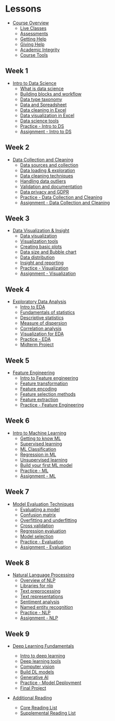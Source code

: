 <!-- name:Introduction to Data Science, code:CSA004, term:Oct-2023, about_path:src/course-overview.md -->

# Lessons

- [Course Overview](course-overview.md) <!-- w:15, k:general, p:2023-10-09 -->
  - [Live Classes](live-classes.md) <!-- w:15, k:general, p:2023-10-09 -->
  - [Assessments](assessments.md) <!-- w:15, k:general, p:2023-10-09 -->
  - [Getting Help](getting-help.md) <!-- w:15, k:general, p:2023-10-09 -->
  - [Giving Help](giving-help.md) <!-- w:15, k:general, p:2023-10-09 -->
  - [Academic Integrity](academic-integrity.md) <!-- w:15, k:general, p:2023-10-09 -->
  - [Course Tools](course-tools.md) <!-- w:15, k:general, p:2023-10-09 -->

## Week 1

- [Intro to Data Science](lessons/intro-to-data-science.md) <!-- w:30, k:general, p:2023-10-09 -->
  - [What is data science](lessons/intro-to-data/what-is-data-science.md) <!-- w:120, k:general, p:2023-10-09 -->
  - [Building blocks and workflow](lessons/intro-to-data/ds-bulding-blocks.md) <!-- w:120, k:general, p:2023-10-09 -->
  - [Data type taxonomy](lessons/intro-to-data/data-and-data-categories.md) <!-- w:120, k:general, p:2023-10-09 -->
  - [Data and Spreadsheet](lessons/intro-to-data/data-spreadsheet.md) <!-- w:120, k:general, p:2023-10-09 -->
  - [Data cleaning in Excel](lessons/intro-to-data/data-cleaning-excel.md) <!-- w:120, k:general, p:2023-10-09 -->
  - [Data visualization in Excel](lessons/intro-to-data/data-viz-excel.md) <!-- w:120, k:general, p:2023-10-09 -->
  - [Data science tools](lessons/intro-to-data/ds-tools.md) <!-- w:120, k:general, p:2023-10-09 -->
  - [Practice - Intro to DS](lessons/intro-to-data/practice.md) <!-- w:180, k:assignment, g:2, d:2023-10-17, p:2023-10-09 -->
  - [Assignment - Intro to DS](lessons/intro-to-data/assignment.md) <!-- w:240, k:assignment, g:7, d:2023-10-17, p:2023-10-09 -->

## Week 2

- [Data Collection and Cleaning](lessons/data-collection-cleaning.md) <!-- w:30, k:general, p:2023-10-16 -->
  - [Data sources and collection](lessons/data-cleaning/data-sources.md) <!-- w:120, k:general, p:2023-10-16 -->
  - [Data loading & exploration](lessons/data-cleaning/data-loading.md) <!-- w:120, k:general, p:2023-10-16 -->
  - [Data cleaning techniques](lessons/data-cleaning/data-cleaning.md) <!-- w:120, k:general, p:2023-10-16 -->
  - [Handling data outliers](lessons/data-cleaning/data-inconsistency.md) <!-- w:120, k:general, p:2023-10-16 -->
  - [Validation and documentation](lessons/data-cleaning/data-validation.md) <!-- w:120, k:general, p:2023-10-16 -->
  - [Data privacy and GDPR](lessons/data-cleaning/data-privacy.md)  <!-- w:120, k:general, p:2023-10-16 -->
  - [Practice - Data Collection and Cleaning](lessons/data-cleaning/practice.md) <!-- w:180, k:assignment, g:2, d:2023-10-23, p:2023-10-16 -->
  - [Assignment - Data Collection and Cleaning](lessons/data-cleaning/assignment.md) <!-- w:240, k:assignment, g:7, d:2023-10-23, p:2023-10-16 -->

## Week 3

- [Data Visualization & Insight](lessons/data-visualization.md) <!-- w:30, k:general, p:2023-10-23 -->
  - [Data visualization](lessons/data-visualization/what-is-visualization.md) <!-- w:120, k:general, p:2023-10-23 -->
  - [Visualization tools](lessons/data-visualization/visualization-tools.md) <!-- w:120, k:general, p:2023-10-23 -->
  - [Creating basic plots](lessons/data-visualization/basic-plots.md) <!-- w:120, k:general, p:2023-10-23 -->
  - [Data size and Bubble chart](lessons/data-visualization/bubble-chart.md) <!-- w:120, k:general, p:2023-10-23 -->
  - [Data distribution](lessons/data-visualization/data-distribution.md) <!-- w:120, k:general, p:2023-10-23 -->
  - [Insight and reporting](lessons/data-visualization/insight-reporting.md) <!-- w:120, k:general, p:2023-10-23 -->
  - [Practice - Visualization](lessons/data-visualization/practice.md) <!-- w:180, k:assignment, g:2, d:2023-10-30, p:2023-10-23 -->
  - [Assignment - Visualization](lessons/data-visualization/assignment.md) <!-- w:240, k:assignment, g:7, d:2023-10-30, p:2023-10-23 -->

## Week 4

- [Exploratory Data Analysis](lessons/exploratory-analysis.md) <!-- w:30, k:general, p:2023-10-30 -->
  - [Intro to EDA](lessons/eda/what-is-eda.md) <!-- w:120, k:general, p:2023-10-30 -->
  - [Fundamentals of statistics](lessons/eda/fundamentals-of-statistics.md) <!-- w:120, k:general, p:2023-10-30 -->
  - [Descriptive statistics](lessons/eda/descriptive-statistics.md) <!-- w:120, k:general, p:2023-10-30 -->
  - [Measure of dispersion](lessons/eda/measures-of-dispersion.md) <!-- w:120, k:general, p:2023-10-30 -->
  - [Correlation analysis](lessons/eda/correlation-covariance.md) <!-- w:120, k:general, p:2023-10-30 -->
  - [Visualization for EDA](lessons/eda/viz-for-eda.md) <!-- w:120, k:general, p:2023-10-30 -->
  - [Practice - EDA](lessons/eda/practice.md) <!-- w:180, k:assignment, g:2, d:2023-11-06, p:2023-10-30 -->
  - [Midterm Project](midterm-project.md) <!-- w:420, k:assignmentSummative, g:15, d:2023-11-14, p:2023-10-30 -->

## Week 5

- [Feature Engineering](lessons/feature-engineering.md) <!-- w:30, k:general, p:2023-11-06 -->
  - [Intro to Feature engineering](lessons/feature-engineering/intro-to-feature-engineering.md) <!-- w:120, k:general, p:2023-11-06 -->
  - [Feature transformation](lessons/feature-engineering/feature-transformation.md) <!-- w:120, k:general, p:2023-11-06 -->
  - [Feature encoding](lessons/feature-engineering/feature-encoding.md) <!-- w:120, k:general, p:2023-11-06 -->
  - [Feature selection methods](lessons/feature-engineering/feature-selection-methods.md) <!-- w:120, k:general, p:2023-11-06 -->
  - [Feature extraction](lessons/feature-engineering/feature-extraction.md) <!-- w:120, k:general, p:2023-11-06 -->
  - [Practice - Feature Engineering](lessons/feature-engineering/practice.md) <!-- w:180, k:assignment, g:2, d:2023-11-13, p:2023-11-06 -->

## Week 6

- [Intro to Machine Learning](lessons/intro-to-ml.md) <!-- w:30, k:general, p:2023-11-13 -->
  - [Getting to know ML](lessons/intro-to-ml/getting-to-know-ml.md) <!-- w:120, k:general, p:2023-11-13 -->
  - [Supervised learning](lessons/intro-to-ml/supervised-learning.md) <!-- w:120, k:general, p:2023-11-13 -->
  - [ML Classification](lessons/intro-to-ml/classification.md) <!-- w:120, k:general, p:2023-11-13 -->
  - [Regression in ML](lessons/intro-to-ml/regression.md) <!-- w:120, k:general, p:2023-11-13 -->
  - [Unsupervised learning](lessons/intro-to-ml/unsupervised-learning.md) <!-- w:120, k:general, p:2023-11-13 -->
  - [Build your first ML model](lessons/intro-to-ml/build-your-first-ml.md) <!-- w:120, k:general, p:2023-11-13 -->
  - [Practice - ML](lessons/intro-to-ml/practice.md) <!-- w:180, k:assignment, g:2, d:2023-11-20, p:2023-11-13 -->
  - [Assignment - ML](lessons/intro-to-ml/ml-assignment.md) <!-- w:240, k:assignment, g:7, d:2023-11-20, p:2023-11-13 -->

## Week 7

- [Model Evaluation Techniques](lessons/model-evaluation.md) <!-- w:30, k:general, p:2023-11-20 -->
  - [Evaluating a model](lessons/model-evaluation/intro-to-model-evaluation.md) <!-- w:120, k:general, p:2023-11-20 -->
  - [Confusion matrix](lessons/model-evaluation/confusion-matrix.md) <!-- w:120, k:general, p:2023-11-20 -->
  - [Overfitting and underfitting](lessons/model-evaluation/overfitting-underfitting.md) <!-- w:120, k:general, p:2023-11-20 -->
  - [Cross validation](lessons/model-evaluation/cross-validation.md) <!-- w:120, k:general, p:2023-11-20 -->
  - [Regression evaluation](lessons/model-evaluation/regression-evaluation.md) <!-- w:120, k:general, p:2023-11-20 -->
  - [Model selection](lessons/model-evaluation/model-selection.md) <!-- w:120, k:general, p:2023-11-20 -->
  - [Practice - Evaluation](lessons/model-evaluation/practice.md) <!-- w:180, k:assignment, g:2, d:2023-11-27, p:2023-11-20 -->
  - [Assignment - Evaluation](lessons/model-evaluation/model-selection-assignment.md) <!-- w:240, k:assignment, g:7, d:2023-11-27, p:2023-11-20 -->

## Week 8

- [Natural Language Processing](lessons/intro-to-nlp.md) <!-- w:30, k:general, p:2023-11-27 -->
  - [Overview of NLP](lessons/nlp/overview-of-nlp.md) <!-- w:120, k:general, p:2023-11-27 -->
  - [Libraries for nlp](lessons/nlp/nlp-tools.md) <!-- w:120, k:general, p:2023-11-27 -->
  - [Text preprocessing](lessons/nlp/text-preprocessing.md) <!-- w:120, k:general, p:2023-11-27 -->
  - [Text representations](lessons/nlp/text-representations.md) <!-- w:120, k:general, p:2023-11-27 -->
  - [Sentiment analysis](lessons/nlp/sentiment-analysis.md) <!-- w:120, k:general, p:2023-11-27 -->
  - [Named entity recognition](lessons/nlp/named-entity-recognition.md) <!-- w:120, k:general, p:2023-11-27 -->
  - [Practice - NLP](lessons/nlp/nlp-practice.md) <!-- w:180, k:assignment, g:2, d:2023-12-04, p:2023-11-27 -->
  - [Assignment - NLP](lessons/nlp/nlp-assignment.md) <!-- w:240, k:assignment, g:7, d:2023-12-04, p:2023-11-27 -->

## Week 9

- [Deep Learning Fundamentals](lessons/deep-learning-fundamentals.md) <!-- w:30, k:general, p:2023-12-04 -->
  - [Intro to deep learning](lessons/deep-learning/intro-to-deep-learning.md) <!-- w:120, k:general, p:2023-12-04 -->
  - [Deep learning tools](lessons/deep-learning/deep-learning-tools.md) <!-- w:120, k:general, p:2023-12-04 -->
  - [Computer vision](lessons/deep-learning/computer-vision.md) <!-- w:120, k:general, p:2023-12-04 -->
  - [Build DL models](lessons/deep-learning/build-deep-learning.md) <!-- w:120, k:general, p:2023-12-04 -->
  - [Generative AI](lessons/deep-learning/large-language-models.md) <!-- w:120, k:general, p:2023-12-04 -->
  - [Practice - Model Deployment](lessons/deep-learning/model-deployment.md.md) <!-- w:180, k:assignment, g:2, d:2023-12-09, p:2023-12-04 -->
  - [Final Project](final-project.md) <!-- w:480, k:assignmentSummative, g:25, d:2023-12-15, p:2023-12-04 -->

- [Additional Reading](lessons/additional-reading.md) <!-- w:30, k:general, p:2023-10-09 -->
  - [Core Reading List](lessons/additional-reading/core-reading.md) <!-- w:240, k:publicationReviewed, p:2023-10-09 -->
  - [Supplemental Reading List](lessons/additional-reading/supplemental-reading.md) <!-- w:240, k:publicationReviewed, p:2023-10-09 -->
